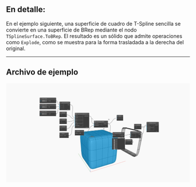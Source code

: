 ## En detalle:
En el ejemplo siguiente, una superficie de cuadro de T-Spline sencilla se convierte en una superficie de BRep mediante el nodo `TSplineSurface.ToBRep`. El resultado es un sólido que admite operaciones como `Explode`, como se muestra para la forma trasladada a la derecha del original.
___
## Archivo de ejemplo

![TSplineSurface.ToBRep](./Autodesk.DesignScript.Geometry.TSpline.TSplineSurface.ToBRep_img.jpg)

